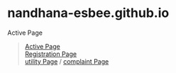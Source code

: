 # nandhana-esbee.github.io
Active Page
<br>
> [Active Page](https://nandhana-esbee.github.io) 
\
> [Registration Page](https://nandhana-esbee.github.io/reg)
\
> [utility Page](https://nandhana-esbee.github.io/utility) 
/
> [complaint Page](https://nandhana-esbee.github.io/complaint)
